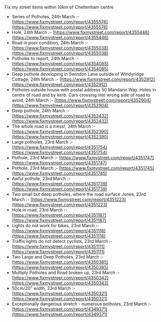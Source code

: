 Fix my street items within 10km of Cheltenham centre

<!-- fix_marker starts -->

- Series of Potholes, 24th March :- [https://www.fixmystreet.com/report/4355576](https://www.fixmystreet.com/report/4355576)
- Hole, 24th March :- [https://www.fixmystreet.com/report/4355446](https://www.fixmystreet.com/report/4355446)
- Road in poor condition, 24th March :- [https://www.fixmystreet.com/report/4355038](https://www.fixmystreet.com/report/4355038)
- Potholes to report, 24th March :- [https://www.fixmystreet.com/report/4354085](https://www.fixmystreet.com/report/4354085)
- Deep pothole developing in Swindon Lane outside of Windyridge Cottage, 24th March :- [https://www.fixmystreet.com/report/4352912](https://www.fixmystreet.com/report/4352912)
- Potholes outside house with postal address 50 Mandarin Way. Holes in centre of road and by kerb. Cars crossing into wrong side of road to avoid, 24th March :- [https://www.fixmystreet.com/report/4352904](https://www.fixmystreet.com/report/4352904)
- Deep pothole, 24th March :- [https://www.fixmystreet.com/report/4352432](https://www.fixmystreet.com/report/4352432)
- The whole road is a mess!, 24th March :- [https://www.fixmystreet.com/report/4352390](https://www.fixmystreet.com/report/4352390)
- Large potholes, 23rd March :- [https://www.fixmystreet.com/report/4351754](https://www.fixmystreet.com/report/4351754)
- Pothole, 23rd March :- [https://www.fixmystreet.com/report/4351747](https://www.fixmystreet.com/report/4351747)
- Pothole, 23rd March :- [https://www.fixmystreet.com/report/4351745](https://www.fixmystreet.com/report/4351745)
- Awful pothole, 23rd March :- [https://www.fixmystreet.com/report/4351739](https://www.fixmystreet.com/report/4351739)
- Two small but deep potholes, where the road surface Jones, 23rd March :- [https://www.fixmystreet.com/report/4351223](https://www.fixmystreet.com/report/4351223)
- Hole in road, 23rd March :- [https://www.fixmystreet.com/report/4351187](https://www.fixmystreet.com/report/4351187)
- Lights do not work for bikes, 23rd March :- [https://www.fixmystreet.com/report/4351116](https://www.fixmystreet.com/report/4351116)
- Traffic lights do not detect cyclists, 23rd March :- [https://www.fixmystreet.com/report/4351111](https://www.fixmystreet.com/report/4351111)
- Two Large and Deep Potholes, 23rd March :- [https://www.fixmystreet.com/report/4350385](https://www.fixmystreet.com/report/4350385)
- Multiply Potholes and Road broken up, 23rd March :- [https://www.fixmystreet.com/report/4350342](https://www.fixmystreet.com/report/4350342)
- 50cm/20” width, 23rd March :- [https://www.fixmystreet.com/report/4350321](https://www.fixmystreet.com/report/4350321)
- Exceptionally dangerous stretch - numerous potholes, 23rd March :- [https://www.fixmystreet.com/report/4349371](https://www.fixmystreet.com/report/4349371)

<!-- fix_marker ends -->